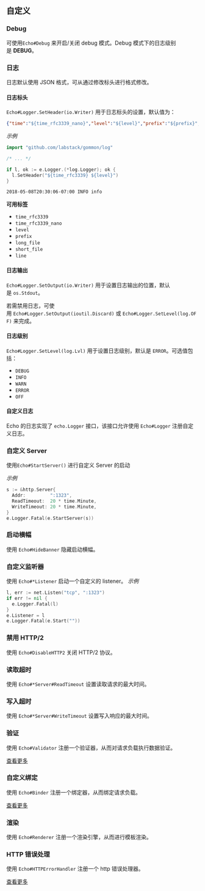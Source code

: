 ## 自定义

### Debug

可使用`Echo#Debug` 来开启/关闭 debug 模式。Debug 模式下的日志级别是 **DEBUG**。

### 日志

日志默认使用 JSON 格式，可从通过修改标头进行格式修改。

#### 日志标头

`Echo#Logger.SetHeader(io.Writer)` 用于日志标头的设置，默认值为：

```json
{"time":"${time_rfc3339_nano}","level":"${level}","prefix":"${prefix}","file":"${short_file}","line":"${line}"}
```

_示例_

```go
import "github.com/labstack/gommon/log"

/* ... */

if l, ok := e.Logger.(*log.Logger); ok {
  l.SetHeader("${time_rfc3339} ${level}")
}
```

```bash
2018-05-08T20:30:06-07:00 INFO info
```

**可用标签**

- `time_rfc3339`
- `time_rfc3339_nano`
- `level`
- `prefix`
- `long_file`
- `short_file`
- `line`

#### 日志输出

`Echo#Logger.SetOutput(io.Writer)` 用于设置日志输出的位置，默认是 `os.Stdout`。

若需禁用日志，可使用 `Echo#Logger.SetOutput(ioutil.Discard)` 或 `Echo#Logger.SetLevel(log.OFF)` 来完成。

#### 日志级别

`Echo#Logger.SetLevel(log.Lvl)` 用于设置日志级别，默认是 `ERROR`。可选值包括：

- `DEBUG`
- `INFO`
- `WARN`
- `ERROR`
- `OFF`

#### 自定义日志

Echo 的日志实现了 `echo.Logger` 接口，该接口允许使用 `Echo#Logger` 注册自定义日志。

### 自定义 Server

使用`Echo#StartServer()` 进行自定义 Server 的启动

_示例_

```go
s := &http.Server{
  Addr:         ":1323",
  ReadTimeout:  20 * time.Minute,
  WriteTimeout: 20 * time.Minute,
}
e.Logger.Fatal(e.StartServer(s))
```

### 启动横幅

使用 `Echo#HideBanner` 隐藏启动横幅。

### 自定义监听器

使用 `Echo#*Listener` 启动一个自定义的 listener。 _示例_

```go
l, err := net.Listen("tcp", ":1323")
if err != nil {
  e.Logger.Fatal(l)
}
e.Listener = l
e.Logger.Fatal(e.Start(""))
```

### 禁用 HTTP/2

使用 `Echo#DisableHTTP2` 关闭 HTTP/2 协议。

### 读取超时

使用 `Echo#*Server#ReadTimeout` 设置读取请求的最大时间。

### 写入超时

使用 `Echo#*Server#WriteTimeout` 设置写入响应的最大时间。

### 验证

使用 `Echo#Validator` 注册一个验证器，从而对请求负载执行数据验证。

[查看更多](https://echo.labstack.com/guide/request#validate-data)

### 自定义绑定

使用 `Echo#Binder` 注册一个绑定器，从而绑定请求负载。

[查看更多](https://echo.labstack.com/guide/request/#custom-binder)

### 渲染

使用 `Echo#Renderer` 注册一个渲染引擎，从而进行模板渲染。

### HTTP 错误处理

使用 `Echo#HTTPErrorHandler` 注册一个 http 错误处理器。

[查看更多](https://echo.labstack.com/guide/error-handling)